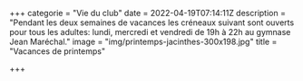 +++
categorie = "Vie du club"
date = 2022-04-19T07:14:11Z
description = "Pendant les deux semaines de vacances les créneaux suivant sont ouverts pour tous les adultes: lundi, mercredi et vendredi de 19h à 22h au gymnase Jean Maréchal."
image = "img/printemps-jacinthes-300x198.jpg"
title = "Vacances de printemps"

+++

